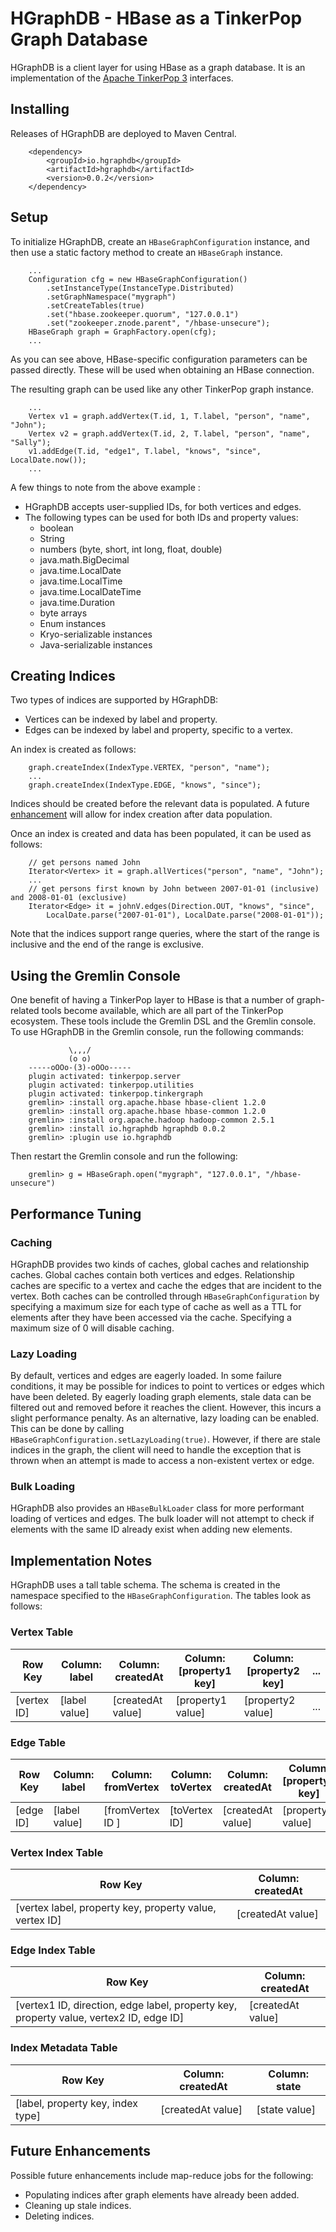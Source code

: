 # HGraphDB - HBase as a TinkerPop Graph Database

HGraphDB is a client layer for using HBase as a graph database.  It is an implementation of the [Apache TinkerPop 3](http://tinkerpop.apache.org) interfaces.

## Installing

Releases of HGraphDB are deployed to Maven Central.

		<dependency>
		    <groupId>io.hgraphdb</groupId>
		    <artifactId>hgraphdb</artifactId>
		    <version>0.0.2</version>
		</dependency>

## Setup

To initialize HGraphDB, create an `HBaseGraphConfiguration` instance, and then use a static factory method to create an `HBaseGraph` instance.

		...
		Configuration cfg = new HBaseGraphConfiguration()
   			.setInstanceType(InstanceType.Distributed)
  			.setGraphNamespace("mygraph")
  			.setCreateTables(true)
  			.set("hbase.zookeeper.quorum", "127.0.0.1")
  			.set("zookeeper.znode.parent", "/hbase-unsecure");
		HBaseGraph graph = GraphFactory.open(cfg);
		...

As you can see above, HBase-specific configuration parameters can be passed directly.  These will be used when obtaining an HBase connection. 

The resulting graph can be used like any other TinkerPop graph instance.

		...
		Vertex v1 = graph.addVertex(T.id, 1, T.label, "person", "name", "John");
		Vertex v2 = graph.addVertex(T.id, 2, T.label, "person", "name", "Sally");
		v1.addEdge(T.id, "edge1", T.label, "knows", "since", LocalDate.now());
		...
		
A few things to note from the above example :

- HGraphDB accepts user-supplied IDs, for both vertices and edges.
- The following types can be used for both IDs and property values:
	- boolean
	- String
	- numbers (byte, short, int long, float, double)
	- java.math.BigDecimal
	- java.time.LocalDate
	- java.time.LocalTime
	- java.time.LocalDateTime
	- java.time.Duration
	- byte arrays
	- Enum instances
	- Kryo-serializable instances
	- Java-serializable instances

## Creating Indices

Two types of indices are supported by HGraphDB:

- Vertices can be indexed by label and property.
- Edges can be indexed by label and property, specific to a vertex.

An index is created as follows:

		graph.createIndex(IndexType.VERTEX, "person", "name");
		...
		graph.createIndex(IndexType.EDGE, "knows", "since");

Indices should be created before the relevant data is populated.  A future [enhancement](#future) will allow for index creation after data population.

Once an index is created and data has been populated, it can be used as follows:

		// get persons named John
		Iterator<Vertex> it = graph.allVertices("person", "name", "John");
		...
		// get persons first known by John between 2007-01-01 (inclusive) and 2008-01-01 (exclusive)
		Iterator<Edge> it = johnV.edges(Direction.OUT, "knows", "since", 
			LocalDate.parse("2007-01-01"), LocalDate.parse("2008-01-01"));
		
Note that the indices support range queries, where the start of the range is inclusive and the end of the range is exclusive.

## Using the Gremlin Console

One benefit of having a TinkerPop layer to HBase is that a number of graph-related tools become available, which are all part of the TinkerPop ecosystem.  These tools include the Gremlin DSL and the Gremlin console.  To use HGraphDB in the Gremlin console, run the following commands:

                 \,,,/
                 (o o)
        -----oOOo-(3)-oOOo-----
        plugin activated: tinkerpop.server
        plugin activated: tinkerpop.utilities
        plugin activated: tinkerpop.tinkergraph
        gremlin> :install org.apache.hbase hbase-client 1.2.0
        gremlin> :install org.apache.hbase hbase-common 1.2.0
        gremlin> :install org.apache.hadoop hadoop-common 2.5.1
        gremlin> :install io.hgraphdb hgraphdb 0.0.2
        gremlin> :plugin use io.hgraphdb
                
Then restart the Gremlin console and run the following:

		gremlin> g = HBaseGraph.open("mygraph", "127.0.0.1", "/hbase-unsecure")


## Performance Tuning

### Caching

HGraphDB provides two kinds of caches, global caches and relationship caches.  Global caches contain both vertices and edges. Relationship caches are specific to a vertex and cache the edges that are incident to the vertex.  Both caches can be controlled through `HBaseGraphConfiguration` by specifying a maximum size for each type of cache as well as a TTL for elements after they have been accessed via the cache.  Specifying a maximum size of 0 will disable caching.

### Lazy Loading

By default, vertices and edges are eagerly loaded.  In some failure conditions, it may be possible for indices to point to vertices or edges which have been deleted.  By eagerly loading graph elements, stale data can be filtered out and removed before it reaches the client.  However, this incurs a slight performance penalty.  As an alternative, lazy loading can be enabled.  This can be done by calling `HBaseGraphConfiguration.setLazyLoading(true)`.  However, if there are stale indices in the graph, the client will need to handle the exception that is thrown when an attempt is made to access a non-existent vertex or edge.

### Bulk Loading

HGraphDB also provides an `HBaseBulkLoader` class for more performant loading of vertices and edges.  The bulk loader will not attempt to check if elements with the same ID already exist when adding new elements.

## Implementation Notes

HGraphDB uses a tall table schema.  The schema is created in the namespace specified to the `HBaseGraphConfiguration`.  The tables look as follows:

### Vertex Table

| Row Key | Column: label | Column: createdAt | Column: [property1 key] | Column: [property2 key] | ... |
|---|---|---|---|---|---|
| [vertex ID] | [label value] | [createdAt value] | [property1 value] | [property2 value] |...|

### Edge Table

| Row Key | Column: label | Column: fromVertex | Column: toVertex | Column: createdAt | Column: [property1 key] | Column: [property2 key] | ... |
|---|---|---|---|---|---|---|---|
| [edge ID] | [label value] | [fromVertex ID ] | [toVertex ID] | [createdAt value] | [property1 value] | [property2 value] | ... |

### Vertex Index Table

| Row Key | Column: createdAt |
|---|---|
| [vertex label, property key, property value, vertex ID] | [createdAt value] |
	
### Edge Index Table

| Row Key | Column: createdAt |
|---|---|
| [vertex1 ID, direction, edge label, property key, property value, vertex2 ID, edge ID] | [createdAt value] |

### Index Metadata Table

| Row Key | Column: createdAt | Column: state |
|---|---|---|
| [label, property key, index type] | [createdAt value] | [state value] |
	
## <a name="future"></a>Future Enhancements 

Possible future enhancements include map-reduce jobs for the following:

- Populating indices after graph elements have already been added.
- Cleaning up stale indices.
- Deleting indices.


